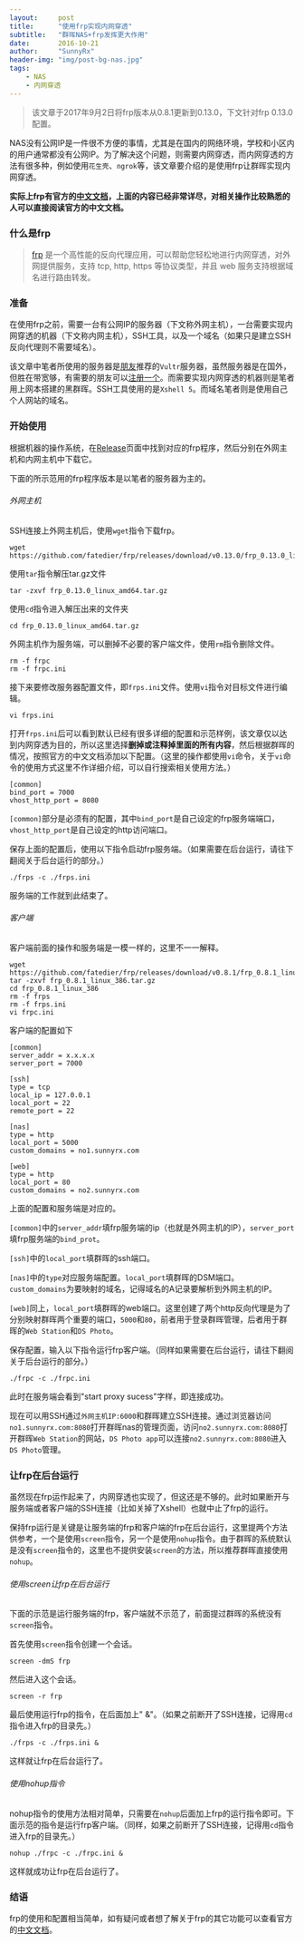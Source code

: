 ```yaml
---
layout:     post
title:      "使用frp实现内网穿透"
subtitle:   "群晖NAS+frp发挥更大作用"
date:       2016-10-21
author:     "SunnyRx"
header-img: "img/post-bg-nas.jpg"
tags:
    - NAS
    - 内网穿透
---
```


>该文章于2017年9月2日将frp版本从0.8.1更新到0.13.0，下文针对frp 0.13.0配置。

NAS没有公网IP是一件很不方便的事情，尤其是在国内的网络环境，学校和小区内的用户通常都没有公网IP。为了解决这个问题，则需要内网穿透，而内网穿透的方法有很多种，例如使用`花生壳`、`ngrok`等，该文章要介绍的是使用frp让群晖实现内网穿透。

**实际上frp有官方的[中文文档](https://github.com/fatedier/frp/blob/master/README_zh.md)，上面的内容已经非常详尽，对相关操作比较熟悉的人可以直接阅读官方的中文文档。**

### 什么是frp

>[frp](https://github.com/fatedier/frp) 是一个高性能的反向代理应用，可以帮助您轻松地进行内网穿透，对外网提供服务，支持 tcp, http, https 等协议类型，并且 web 服务支持根据域名进行路由转发。

### 准备

在使用frp之前，需要一台有公网IP的服务器（下文称外网主机），一台需要实现内网穿透的机器（下文称内网主机），SSH工具，以及一个域名（如果只是建立SSH反向代理则不需要域名）。

该文章中笔者所使用的服务器是[朋友](http://blog.ruterly.com/)推荐的`Vultr`服务器，虽然服务器是在国外，但胜在带宽够，有需要的朋友可以[注册一个](http://www.vultr.com/?ref=6967230)。而需要实现内网穿透的机器则是笔者用上网本搭建的黑群晖。SSH工具使用的是`Xshell 5`。而域名笔者则是使用自己个人网站的域名。

### 开始使用

根据机器的操作系统，在[Release](https://github.com/fatedier/frp/releases)页面中找到对应的frp程序，然后分别在外网主机和内网主机中下载它。

下面的所示范用的frp程序版本是以笔者的服务器为主的。

###### 外网主机

SSH连接上外网主机后，使用`wget`指令下载frp。

```
wget https://github.com/fatedier/frp/releases/download/v0.13.0/frp_0.13.0_linux_amd64.tar.gz
```

使用`tar`指令解压tar.gz文件

```
tar -zxvf frp_0.13.0_linux_amd64.tar.gz
```

使用`cd`指令进入解压出来的文件夹

```
cd frp_0.13.0_linux_amd64.tar.gz
```

外网主机作为服务端，可以删掉不必要的客户端文件，使用`rm`指令删除文件。

```
rm -f frpc
rm -f frpc.ini
```

接下来要修改服务器配置文件，即`frps.ini`文件。使用`vi`指令对目标文件进行编辑。

```
vi frps.ini
```

打开`frps.ini`后可以看到默认已经有很多详细的配置和示范样例，该文章仅以达到内网穿透为目的，所以这里选择**删掉或注释掉里面的所有内容**，然后根据群晖的情况，按照官方的中文文档添加以下配置。（这里的操作都使用`vi`命令，关于`vi`命令的使用方式这里不作详细介绍，可以自行搜索相关使用方法。）

```
[common]
bind_port = 7000
vhost_http_port = 8080

```

`[common]`部分是必须有的配置，其中`bind_port`是自己设定的frp服务端端口，`vhost_http_port`是自己设定的http访问端口。

保存上面的配置后，使用以下指令启动frp服务端。（如果需要在后台运行，请往下翻阅关于后台运行的部分。）

```
./frps -c ./frps.ini
```

服务端的工作就到此结束了。

###### 客户端

客户端前面的操作和服务端是一模一样的，这里不一一解释。

```
wget https://github.com/fatedier/frp/releases/download/v0.8.1/frp_0.8.1_linux_386.tar.gz
tar -zxvf frp_0.8.1_linux_386.tar.gz
cd frp_0.8.1_linux_386
rm -f frps
rm -f frps.ini
vi frpc.ini
```

客户端的配置如下

```
[common]
server_addr = x.x.x.x
server_port = 7000

[ssh]
type = tcp
local_ip = 127.0.0.1
local_port = 22
remote_port = 22

[nas]
type = http
local_port = 5000
custom_domains = no1.sunnyrx.com

[web]
type = http
local_port = 80
custom_domains = no2.sunnyrx.com

```

上面的配置和服务端是对应的。

`[common]`中的`server_addr`填frp服务端的ip（也就是外网主机的IP），`server_port`填frp服务端的`bind_prot`。

`[ssh]`中的`local_port`填群晖的ssh端口。

`[nas]`中的`type`对应服务端配置。`local_port`填群晖的DSM端口。`custom_domains`为要映射的域名，记得域名的A记录要解析到外网主机的IP。

`[web]`同上，`local_port`填群晖的web端口。这里创建了两个http反向代理是为了分别映射群晖两个重要的端口，`5000`和`80`，前者用于登录群晖管理，后者用于群晖的`Web Station`和`DS Photo`。

保存配置，输入以下指令运行frp客户端。（同样如果需要在后台运行，请往下翻阅关于后台运行的部分。）

```
./frpc -c ./frpc.ini
```

此时在服务端会看到"start proxy sucess"字样，即连接成功。

现在可以用SSH通过`外网主机IP:6000`和群晖建立SSH连接。通过浏览器访问`no1.sunnyrx.com:8080`打开群晖nas的管理页面，访问`no2.sunnyrx.com:8080`打开群晖`Web Station`的网站，`DS Photo app`可以连接`no2.sunnyrx.com:8080`进入`DS Photo`管理。

### 让frp在后台运行

虽然现在frp运作起来了，内网穿透也实现了，但这还是不够的。此时如果断开与服务端或者客户端的SSH连接（比如关掉了Xshell）也就中止了frp的运行。

保持frp运行是关键是让服务端的frp和客户端的frp在后台运行，这里提两个方法供参考，一个是使用`screen`指令，另一个是使用`nohup`指令。由于群晖的系统默认是没有`screen`指令的，这里也不提供安装`screen`的方法，所以推荐群晖直接使用`nohup`。

###### 使用screen让frp在后台运行

下面的示范是运行服务端的frp，客户端就不示范了，前面提过群晖的系统没有`screen`指令。

首先使用`screen`指令创建一个会话。

```
screen -dmS frp
```

然后进入这个会话。

```
screen -r frp
```

最后使用运行frp的指令，在后面加上" &"。（如果之前断开了SSH连接，记得用`cd`指令进入frp的目录先。）

```
./frps -c ./frps.ini &
```

这样就让frp在后台运行了。

###### 使用nohup指令

nohup指令的使用方法相对简单，只需要在`nohup`后面加上frp的运行指令即可。下面示范的指令是运行frp客户端。（同样，如果之前断开了SSH连接，记得用`cd`指令进入frp的目录先。）

```
nohup ./frpc -c ./frpc.ini &
```

这样就成功让frp在后台运行了。

### 结语

frp的使用和配置相当简单，如有疑问或者想了解关于frp的其它功能可以查看官方的[中文文档](https://github.com/fatedier/frp/blob/master/README_zh.md)。